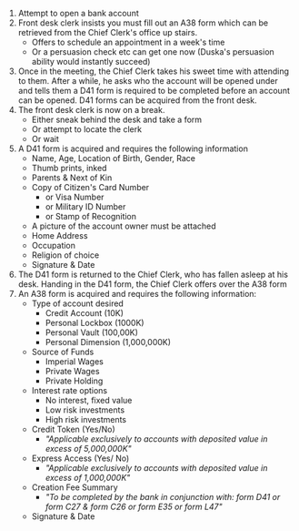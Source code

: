 1. Attempt to open a bank account
2. Front desk clerk insists you must fill out an A38 form which can be retrieved from the Chief Clerk's office up stairs. 
	- Offers to schedule an appointment in a week's time
	- Or a persuasion check etc can get one now (Duska's persuasion ability would instantly succeed)
3. Once in the meeting, the Chief Clerk takes his sweet time with attending to them. After a while, he asks who the account will be opened under and tells them a D41 form is required to be completed before an account can be opened. D41 forms can be acquired from the front desk.
4. The front desk clerk is now on a break.
	- Either sneak behind the desk and take a form
	- Or attempt to locate the clerk
	- Or wait
5. A D41 form is acquired and requires the following information
	- Name, Age, Location of Birth, Gender, Race
	- Thumb prints, inked
	- Parents & Next of Kin
	- Copy of Citizen's Card Number 
		- or Visa Number 
		- or Military ID Number 
		- or Stamp of Recognition
	- A picture of the account owner must be attached
	- Home Address
	- Occupation
	- Religion of choice
	- Signature & Date
1. The D41 form is returned to the Chief Clerk, who has fallen asleep at his desk. Handing in the D41 form, the Chief Clerk offers over the A38 form
2. An A38 form is acquired and requires the following information:
	- Type of account desired
		- Credit Account (10K)
		- Personal Lockbox (1000K)
		- Personal Vault (100,00K)
		- Personal Dimension (1,000,000K)
	- Source of Funds 
		- Imperial Wages
		- Private Wages
		- Private Holding
	- Interest rate options
		- No interest, fixed value
		- Low risk investments
		- High risk investments
	- Credit Token (Yes/No)
		- *"Applicable exclusively to accounts with deposited value in excess of 5,000,000K"*
	- Express Access (Yes/ No)
		- *"Applicable exclusively to accounts with deposited value in excess of 1,000,000K"*
	- Creation Fee Summary
		- *"To be completed by the bank in conjunction with:
			form D41 
			or form C27 & form C26
			or form E35
			or form L47"*
	- Signature & Date
